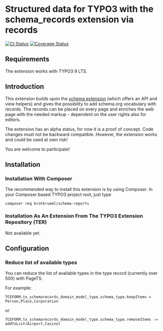# Structured data for TYPO3 with the schema_records extension via records

[![CI Status](https://github.com/brotkrueml/schema-records/workflows/CI/badge.svg?branch=master)](https://github.com/brotkrueml/schema-records/actions?query=workflow%3ACI)
[![Coverage Status](https://coveralls.io/repos/github/brotkrueml/schema-records/badge.svg?branch=master)](https://coveralls.io/github/brotkrueml/schema-records?branch=master)


## Requirements

The extension works with TYPO3 9 LTS.


## Introduction

This extension builds upon the [schema extension](https://github.com/brotkrueml/schema) (which
offers an API and view helpers) and gives the possibility to add schema.org vocabulary with records.
The records can be placed on every page and enriches the web page with
the needed markup - dependent on the user rights also for editors.

The extension has an alpha status, for now it is a proof of concept.
Code changes must not be backward compatible. However, the extension works
and could be used at own risk!

You are welcome to participate!


## Installation

### Installation With Composer

The recommended way to install this extension is by using Composer. In your Composer based TYPO3 project root, just type

    composer req brotkrueml/schema-reports

### Installation As An Extension From The TYPO3 Extension Repository (TER)

Not available yet.


## Configuration

### Reduce list of available types

You can reduce the list of available types in the type record (currently over 500) with PageTS.

For example:

    TCEFORM.tx_schemarecords_domain_model_type.schema_type.keepItems = Person,Place,Corporation

or

    TCEFORM.tx_schemarecords_domain_model_type.schema_type.removeItems := addToList(Airport,Casino)
